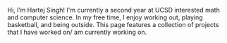 Hi, I’m Hartej Singh! I'm currently a second year at UCSD interested math and computer science. In my free time, I enjoy working out, playing basketball, and being outside. This page features a collection of projects that I have worked on/ am currently working on. 

<!---
hartejsin/hartejsin is a ✨ special ✨ repository because its `README.md` (this file) appears on your GitHub profile.
You can click the Preview link to take a look at your changes.
--->
